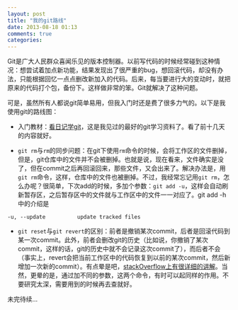 ```yaml
---
layout: post
title: "我的git路线"
date: 2013-08-18 01:13
comments: true
categories: 
---
```

Git是广大人民群众喜闻乐见的版本控制器。以前写代码的时候经常碰到这种情况：想尝试着加点新功能，结果发现出了很严重的bug，想回滚代码，却没有办法，只能根据回忆一点点删改新加入的代码。后来，每当要进行大的变动时，就把原来的代码打个包，备份下。这样做非常的笨。Git就解决了这种问题。

可是，虽然所有人都说git简单易用，但我入门时还是费了很多力气的。以下是我使用git的路线图：

* 入门教材：[看日记学git](http://www.21andy.com/blog/uploads/downloads/2010/12/git_tutorial.pdf)，这是我见过的最好的git学习资料了。看了前十几天的内容就好。

* `git rm`与`rm`的同步问题：在git下使用`rm`命令的时候，会将工作区的文件删掉，但是，git仓库中的文件并不会被删掉。也就是说，现在看来，文件确实是没了，但在commit之后再回滚回来，那些文件，又会出来了。解决办法是，用`git rm`命令，这样，仓库中的文件也被删掉。不过，我经常忘记用`git rm`，怎么办呢？很简单，下次add的时候，多加个参数：`git add -u`，这样会自动刷新暂存区，之后暂存区中的文件就与工作区中的文件一一对应了。git add -h中的介绍是
```
-u, --update          update tracked files
```

* `git reset`与`git revert`的区别：前者是撤销某次commit，后者是回滚代码到某一次commit。此外，前者会删改git的历史（比如说，你撤销了某次commit，这样的话，git的历史中就不会记录这次commit了），而后者不会（事实上，revert会把当前工作区中的代码恢复到以前的某次commit，然后新增加一次新的commit）。有点晕是吧，[stackOverflow上有很详细的讲解](http://stackoverflow.com/questions/8358035/whats-the-difference-between-git-revert-checkout-and-reset/8358039#8358039)。当然，更晕的是，通过加不同的参数，这两个命令，有时可以起同样的作用。不要研究太深，需要用到的时候再去查就好。

未完待续...
